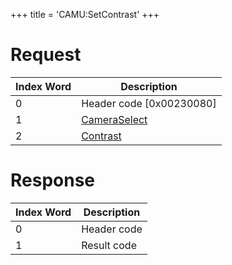 +++
title = 'CAMU:SetContrast'
+++

# Request

| Index Word | Description                                             |
|------------|---------------------------------------------------------|
| 0          | Header code \[0x00230080\]                              |
| 1          | [CameraSelect](Camera_Services#CameraSelect "wikilink") |
| 2          | [Contrast](Camera_Services#Contrast "wikilink")         |

# Response

| Index Word | Description |
|------------|-------------|
| 0          | Header code |
| 1          | Result code |